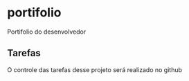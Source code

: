 # portifolio
Portifolio do desenvolvedor

## Tarefas

O controle das tarefas desse projeto será realizado no github